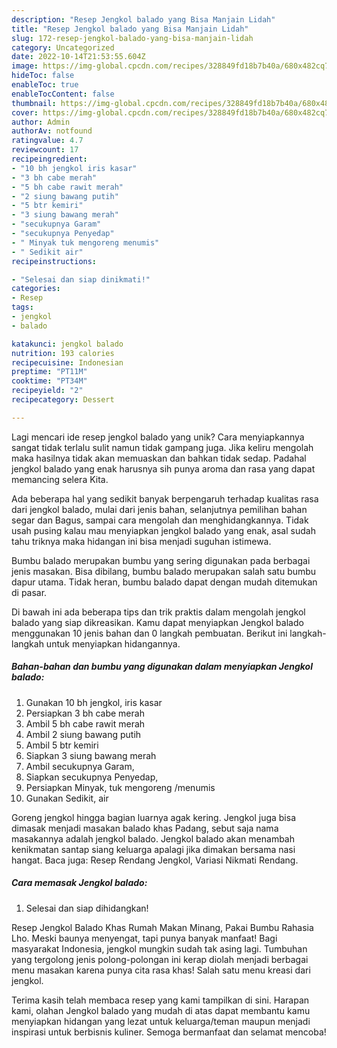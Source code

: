 ```yaml
---
description: "Resep Jengkol balado yang Bisa Manjain Lidah"
title: "Resep Jengkol balado yang Bisa Manjain Lidah"
slug: 172-resep-jengkol-balado-yang-bisa-manjain-lidah
category: Uncategorized
date: 2022-10-14T21:53:55.604Z
image: https://img-global.cpcdn.com/recipes/328849fd18b7b40a/680x482cq70/jengkol-balado-foto-resep-utama.jpg
hideToc: false
enableToc: true
enableTocContent: false
thumbnail: https://img-global.cpcdn.com/recipes/328849fd18b7b40a/680x482cq70/jengkol-balado-foto-resep-utama.jpg
cover: https://img-global.cpcdn.com/recipes/328849fd18b7b40a/680x482cq70/jengkol-balado-foto-resep-utama.jpg
author: Admin
authorAv: notfound
ratingvalue: 4.7
reviewcount: 17
recipeingredient:
- "10 bh jengkol iris kasar"
- "3 bh cabe merah"
- "5 bh cabe rawit merah"
- "2 siung bawang putih"
- "5 btr kemiri"
- "3 siung bawang merah"
- "secukupnya Garam"
- "secukupnya Penyedap"
- " Minyak tuk mengoreng menumis"
- " Sedikit air"
recipeinstructions:

- "Selesai dan siap dinikmati!"
categories:
- Resep
tags:
- jengkol
- balado

katakunci: jengkol balado 
nutrition: 193 calories
recipecuisine: Indonesian
preptime: "PT11M"
cooktime: "PT34M"
recipeyield: "2"
recipecategory: Dessert

---
```





Lagi mencari ide resep jengkol balado yang unik? Cara menyiapkannya sangat tidak terlalu sulit namun tidak gampang juga. Jika keliru mengolah maka hasilnya tidak akan memuaskan dan bahkan tidak sedap. Padahal jengkol balado yang enak harusnya sih punya aroma dan rasa yang dapat memancing selera Kita.





Ada beberapa hal yang sedikit banyak berpengaruh terhadap kualitas rasa dari jengkol balado, mulai dari jenis bahan, selanjutnya pemilihan bahan segar dan Bagus, sampai cara mengolah dan menghidangkannya. Tidak usah pusing kalau mau menyiapkan jengkol balado yang enak,      asal sudah tahu triknya maka hidangan ini bisa menjadi suguhan istimewa.














Bumbu balado merupakan bumbu yang sering digunakan pada berbagai jenis masakan. Bisa dibilang, bumbu balado merupakan salah satu bumbu dapur utama. Tidak heran, bumbu balado dapat dengan mudah ditemukan di pasar.






Di bawah ini ada beberapa tips dan trik praktis dalam mengolah jengkol balado yang siap dikreasikan. Kamu dapat menyiapkan Jengkol balado menggunakan 10 jenis bahan dan 0 langkah pembuatan. Berikut ini langkah-langkah untuk menyiapkan hidangannya.

<!--inarticleads1-->

##### Bahan-bahan dan bumbu yang digunakan dalam menyiapkan Jengkol balado:

1. Gunakan 10 bh jengkol, iris kasar
1. Persiapkan 3 bh cabe merah
1. Ambil 5 bh cabe rawit merah
1. Ambil 2 siung bawang putih
1. Ambil 5 btr kemiri
1. Siapkan 3 siung bawang merah
1. Ambil secukupnya Garam,
1. Siapkan secukupnya Penyedap,
1. Persiapkan  Minyak, tuk mengoreng /menumis
1. Gunakan  Sedikit, air


Goreng jengkol hingga bagian luarnya agak kering. Jengkol juga bisa dimasak menjadi masakan balado khas Padang, sebut saja nama masakannya adalah jengkol balado. Jengkol balado akan menambah kenikmatan santap siang keluarga apalagi jika dimakan bersama nasi hangat. Baca juga: Resep Rendang Jengkol, Variasi Nikmati Rendang. 

<!--inarticleads2-->

##### Cara memasak Jengkol balado:


1. Selesai dan siap dihidangkan!

Resep Jengkol Balado Khas Rumah Makan Minang, Pakai Bumbu Rahasia Lho. Meski baunya menyengat, tapi punya banyak manfaat! Bagi masyarakat Indonesia, jengkol mungkin sudah tak asing lagi. Tumbuhan yang tergolong jenis polong-polongan ini kerap diolah menjadi berbagai menu masakan karena punya cita rasa khas! Salah satu menu kreasi dari jengkol. 

Terima kasih telah membaca resep yang kami tampilkan di sini. Harapan kami, olahan Jengkol balado yang mudah di atas dapat membantu kamu menyiapkan hidangan yang lezat untuk keluarga/teman maupun menjadi inspirasi untuk berbisnis kuliner. Semoga bermanfaat dan selamat mencoba!
